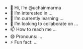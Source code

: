 - 👋 Hi, I’m @uchainmarma
- 👀 I’m interested in ...
- 🌱 I’m currently learning ...
- 💞️ I’m looking to collaborate on ...
- 📫 How to reach me ...
- 😄 Pronouns: ...
- ⚡ Fun fact: ...

<!---
uchainmarma/uchainmarma is a ✨ special ✨ repository because its `README.md` (this file) appears on your GitHub profile.
You can click the Preview link to take a look at your changes.
--->
